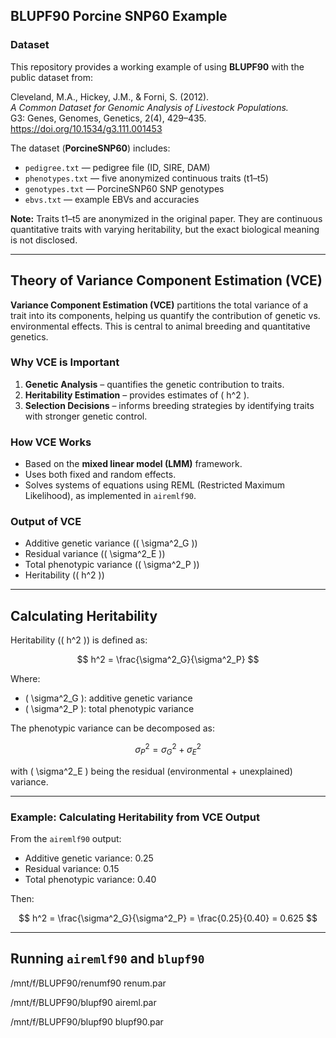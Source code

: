 ## BLUPF90 Porcine SNP60 Example

### Dataset

This repository provides a working example of using **BLUPF90** with the public dataset from:

Cleveland, M.A., Hickey, J.M., & Forni, S. (2012).  
*A Common Dataset for Genomic Analysis of Livestock Populations.*  
G3: Genes, Genomes, Genetics, 2(4), 429–435.  
https://doi.org/10.1534/g3.111.001453

The dataset (**PorcineSNP60**) includes:

- `pedigree.txt` — pedigree file (ID, SIRE, DAM)  
- `phenotypes.txt` — five anonymized continuous traits (t1–t5)  
- `genotypes.txt` — PorcineSNP60 SNP genotypes  
- `ebvs.txt` — example EBVs and accuracies  

**Note:** Traits t1–t5 are anonymized in the original paper. They are continuous quantitative traits with varying heritability, but the exact biological meaning is not disclosed.

---

## Theory of Variance Component Estimation (VCE)

**Variance Component Estimation (VCE)** partitions the total variance of a trait into its components, helping us quantify the contribution of genetic vs. environmental effects. This is central to animal breeding and quantitative genetics.

### Why VCE is Important
1. **Genetic Analysis** – quantifies the genetic contribution to traits.  
2. **Heritability Estimation** – provides estimates of \( h^2 \).  
3. **Selection Decisions** – informs breeding strategies by identifying traits with stronger genetic control.  

### How VCE Works
- Based on the **mixed linear model (LMM)** framework.  
- Uses both fixed and random effects.  
- Solves systems of equations using REML (Restricted Maximum Likelihood), as implemented in `airemlf90`.  

### Output of VCE
- Additive genetic variance (\( \sigma^2_G \))  
- Residual variance (\( \sigma^2_E \))  
- Total phenotypic variance (\( \sigma^2_P \))  
- Heritability (\( h^2 \))  

---

## Calculating Heritability

Heritability (\( h^2 \)) is defined as:

$$
h^2 = \frac{\sigma^2_G}{\sigma^2_P}
$$

Where:

- \( \sigma^2_G \): additive genetic variance  
- \( \sigma^2_P \): total phenotypic variance  

The phenotypic variance can be decomposed as:

$$
\sigma^2_P = \sigma^2_G + \sigma^2_E
$$

with \( \sigma^2_E \) being the residual (environmental + unexplained) variance.

---

### Example: Calculating Heritability from VCE Output

From the `airemlf90` output:

- Additive genetic variance: 0.25  
- Residual variance: 0.15  
- Total phenotypic variance: 0.40  

Then:

$$
h^2 = \frac{\sigma^2_G}{\sigma^2_P} = \frac{0.25}{0.40} = 0.625
$$


---

## Running `airemlf90` and `blupf90`

/mnt/f/BLUPF90/renumf90 renum.par


/mnt/f/BLUPF90/blupf90 aireml.par


/mnt/f/BLUPF90/blupf90 blupf90.par

